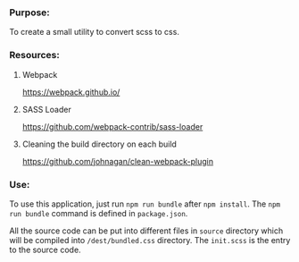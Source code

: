 ### Purpose:

To create a small utility to convert scss to css.

### Resources:

1. Webpack

	https://webpack.github.io/

2. SASS Loader

	https://github.com/webpack-contrib/sass-loader

3. Cleaning the build directory on each build

	https://github.com/johnagan/clean-webpack-plugin

### Use:

To use this application, just run `npm run bundle` after `npm install`.
The `npm run bundle` command is defined in `package.json`.

All the source code can be put into different files in `source` directory which
will be compiled into `/dest/bundled.css` directory. The `init.scss` is the entry
to the source code.
